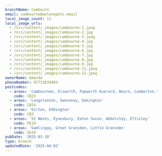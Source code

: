 ```yaml
---
branchName: Cambourn
email: cambourne@welovepets.email
local_image_count: 11
local_image_urls:
  - /src/content/_images/cambourne-1.jpeg
  - /src/content/_images/cambourne-2.jpg
  - /src/content/_images/cambourne-3.jpeg
  - /src/content/_images/cambourne-4.jpg
  - /src/content/_images/cambourne-5.jpg
  - /src/content/_images/cambourne-6.jpg
  - /src/content/_images/cambourne-7.jpg
  - /src/content/_images/cambourne-8.jpg
  - /src/content/_images/cambourne-9.jpg
  - /src/content/_images/cambourne-11.jpeg
  - /src/content/_images/cambourne-12.jpeg
ownerName: Amanda
phoneNumber: 07713639403
postcodes:
  - areas: 'Cambournee, Elsworth, Papworth Everard, Bourn, Comberton.'
    code: CB23
  - areas: 'Longstanton, Swavesey, Oakington'
    code: CB24
  - areas: 'Girton, Eddington'
    code: CB3
  - areas: 'St Neots, Eynesbury, Eaton Socon, Abbotsley, Eltisley'
    code: PE19
  - areas: 'Gamlingay, Great Gransden, Little Gransden'
    code: SG19
pubDate: '2025-03-10'
type: branch
updatedDate: '2025-04-02'
---
```




